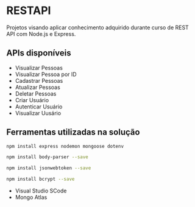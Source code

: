 # RESTAPI 

Projetos visando aplicar conhecimento adquirido durante curso de REST API com Node.js e Express.

## APIs disponíveis

* Visualizar Pessoas
* Visualizar Pessoa por ID
* Cadastrar Pessoas
* Atualizar Pessoas
* Deletar Pessoas
* Criar Usuário
* Autenticar Usuário
* Visualizar Uusário

## Ferramentas utilizadas na solução
```sh
npm install express nodemon mongoose dotenv
```
```sh
npm install body-parser --save
```
```sh
npm install jsonwebtoken --save
```
```sh
npm install bcrypt --save
```
* Visual Studio SCode
* Mongo Atlas
